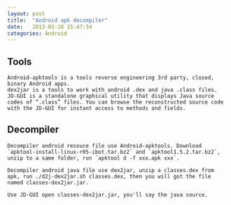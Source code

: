 ```yaml
---
layout: post
title:  "Android apk decompiler"
date:   2013-03-18 15:47:34
categories: Android
---
```


Tools
----

    Android-apktools is a tools reverse engineering 3rd party, closed, binary Android apps.
    dex2jar is a tools to work with android .dex and java .class files.
    JD-GUI is a standalone graphical utility that displays Java source codes of “.class” files. You can browse the reconstructed source code with the JD-GUI for instant access to methods and fields.

Decompiler
--------

    Decompiler android resouce file use Android-apktools. Download `apktool-install-linux-r05-ibot.tar.bz2` and `apktool1.5.2.tar.bz2`, unzip to a same folder, run `apktool d -f xxx.apk xxx`.

    Decompiler android java file use dex2jar, unzip a classes.dex from apk, run ./d2j-dex2jar.sh classes.dex, then you will got the file named classes-dex2jar.jar.

    Use JD-GUI open classes-dex2jar.jar, you'll say the java source.


